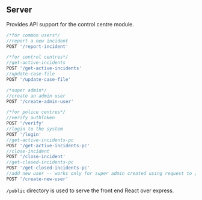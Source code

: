 ## Server
Provides API support for the control centre module.

```js
/*for common users*/
//report a new incident
POST '/report-incident'

/*for control centres*/
//get-active-incidents
POST '/get-active-incidents'
//update-case-file
POST '/update-case-file'

/*super admin*/
//create an admin user
POST '/create-admin-user'

/*for police centres*/
//verify authToken
POST '/verify'
//login to the system
POST '/login'
//get-active-incidents-pc
POST '/get-active-incidents-pc'
//close-incident
POST '/close-incident'
//get-closed-incidents-pc
POST '/get-closed-incidents-pc'
//add new user -- works only for super admin created using request to /create-admin-user
POST '/create-new-user'
```

`/public` directory is used to serve the front end React over express.